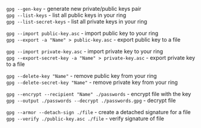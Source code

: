 `gpg --gen-key` - generate new private/public keys pair  
`gpg --list-keys` - list all public keys in your ring  
`gpg --list-secret-keys` - list all private keys in your ring

`gpg --import public-key.asc` - import public key to your ring  
`gpg --export -a "Name" > public-key.asc` - export public key to a file

`gpg --import private-key.asc` - import private key to your ring  
`gpg --export-secret-key -a "Name" > private-key.asc` - export private key to a file

`gpg --delete-key "Name"` - remove public key from your ring  
`gpg --delete-secret-key "Name"` - remove private key from your ring  

`gpg --encrypt --recipient "Name" ./passwords` - encrypt file with the key  
`gpg --output ./passwords --decrypt ./passwords.gpg` - decrypt file

`gpg --armor --detach-sign ./file` - create a detached signature for a file  
`gpg --verify ./public-key.asc ./file` - verify signature of file